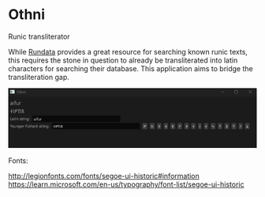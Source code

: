 # Othni
Runic transliterator

While [Rundata](https://rundata.info/) provides a great resource for searching known runic texts, this requires the stone in question to already be transliterated into latin characters for searching their database. This application aims to bridge the transliteration gap.

![Screenshot](docs/screenshot.png)

Fonts:

http://legionfonts.com/fonts/segoe-ui-historic#information
https://learn.microsoft.com/en-us/typography/font-list/segoe-ui-historic